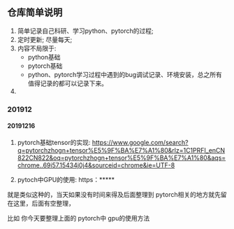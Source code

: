 ## 仓库简单说明  
1. 简单记录自己科研、学习python、pytorch的过程;  
2. 定时更新;  尽量每天;  
3. 内容不局限于: 
    * python基础  
    * pytorch基础
    * python、pytorch学习过程中遇到的bug调试记录、环境安装，总之所有值得记录的都可以记录下来。  
4. 


### 201912  
#### 20191216  
1. pytorch基础tensor的实现:  https://www.google.com/search?q=pytorchzhogn+tensor%E5%9F%BA%E7%A1%80&rlz=1C1PRFI_enCN822CN822&oq=pytorchzhogn+tensor%E5%9F%BA%E7%A1%80&aqs=chrome..69i57.15434j0j4&sourceid=chrome&ie=UTF-8  

2. pytoch中GPU的使用: https：*****  

就是类似这种的，当天如果没有时间来得及后面整理到 pytorch相关的地方就先留在这里，后面有空整理，

比如  你今天要整理上面的 pytorch中 gpu的使用方法 